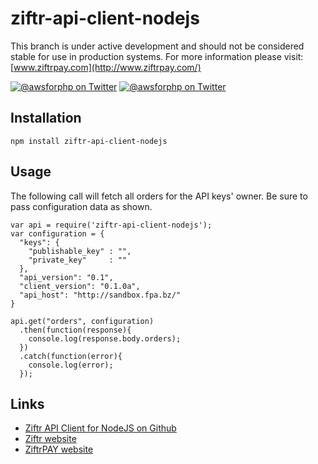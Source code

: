 # ziftr-api-client-nodejs

This branch is under active development and should not be considered stable for use in production systems. For more information please visit: [www.ziftrpay.com](http://www.ziftrpay.com/)

[![@awsforphp on Twitter](http://img.shields.io/badge/twitter-%40ziftrapi-blue.svg?style=flat)](https://twitter.com/ziftrapi)
[![@awsforphp on Twitter](https://img.shields.io/npm/v/ziftr-api-client-nodejs.svg)](https://twitter.com/ziftrapi)


## Installation

```
npm install ziftr-api-client-nodejs
```


## Usage
The following call will fetch all orders for the API keys' owner. Be sure to pass configuration data as shown.
```
var api = require('ziftr-api-client-nodejs');
var configuration = {
  "keys": {
    "publishable_key" : "",
    "private_key"     : ""
  },
  "api_version": "0.1",
  "client_version": "0.1.0a",
  "api_host": "http://sandbox.fpa.bz/"
}

api.get("orders", configuration)
  .then(function(response){
    console.log(response.body.orders);
  })
  .catch(function(error){
    console.log(error);
  });
```

## Links

* [Ziftr API Client for NodeJS on Github](http://github.com/ziftr/ziftr-api-client-nodejs/)
* [Ziftr website](http://www.ziftr.com/)
* [ZiftrPAY website](http://www.ziftrpay.com/)

